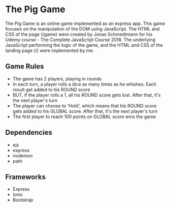 # The Pig Game

The Pig Game is an online game implemented as an express app. This game focuses on the manipulation of the DOM using JavaScript. The HTML and CSS of the page (/game) were created by Jonas Schmedtmann for his Udemy course - The Complete JavaScript Course 2018. The underlying JavaScript performing the logic of the game, and the HTML and CSS of the landing page (/) were implemented by me.

## Game Rules
* The game has 2 players, playing in rounds
* In each turn, a player rolls a dice as many times as he whishes. Each result get added to his ROUND score
* BUT, if the player rolls a 1, all his ROUND score gets lost. After that, it's the next player's turn
* The player can choose to 'Hold', which means that his ROUND score gets added to his GLOBAL score. After that, it's the next player's turn
* The first player to reach 100 points on GLOBAL score wins the game

## Dependencies
* ejs
* express
* nodemon
* path

## Frameworks
* Express
* Ionic
* Bootstrap



